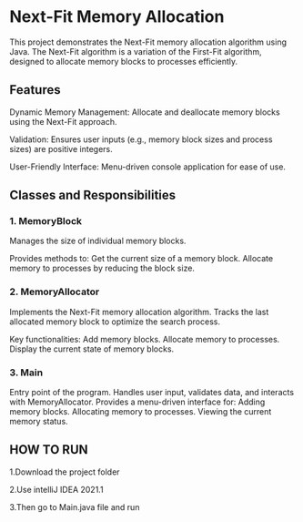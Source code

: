 # Next-Fit Memory Allocation

This project demonstrates the Next-Fit memory allocation algorithm using Java. The Next-Fit algorithm is a variation of the First-Fit algorithm, designed to allocate memory blocks to processes efficiently.

## Features

Dynamic Memory Management: Allocate and deallocate memory blocks using the Next-Fit approach.

Validation: Ensures user inputs (e.g., memory block sizes and process sizes) are positive integers.

User-Friendly Interface: Menu-driven console application for ease of use.

## Classes and Responsibilities

### 1. MemoryBlock

Manages the size of individual memory blocks.

Provides methods to:
Get the current size of a memory block.
Allocate memory to processes by reducing the block size.

### 2. MemoryAllocator

Implements the Next-Fit memory allocation algorithm.
Tracks the last allocated memory block to optimize the search process.

Key functionalities:
Add memory blocks.
Allocate memory to processes.
Display the current state of memory blocks.

### 3. Main

Entry point of the program.
Handles user input, validates data, and interacts with MemoryAllocator.
Provides a menu-driven interface for:
Adding memory blocks.
Allocating memory to processes.
Viewing the current memory status.

## HOW TO RUN
1.Download the project folder

2.Use intelliJ IDEA 2021.1

3.Then go to Main.java file and run


